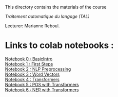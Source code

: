 
This directory contains the materials of the course

*Traitement automatique du langage (TAL)*

Lecturer: Marianne Reboul.

# Links to colab notebooks :
[Notebook 0 : BasicIntro](https://colab.research.google.com/drive/1qASAbm_lNwLNgl5rlU6ZiazZn4W-UksL?usp=sharing)
<br>[Notebook 1 : First Steps](https://colab.research.google.com/drive/1l6FrC5oXpha66KglFXfNh2EwXGs62aRa?usp=sharing)
<br>[Notebook 2 : NLP Preprocessing](https://colab.research.google.com/drive/15bauUGnffDtzrkyAlXwkCGPRLxJPbKIa?usp=sharing)
<br>[Notebook 3 : Word Vectors](https://colab.research.google.com/drive/1vljtCs-HW_OmYW78KhMu7aexDX8nrnAu?usp=sharing)
<br>[Notebook 4 : Transformers](https://colab.research.google.com/drive/16J5BXKegKjMDe48MD4uJBg9U_7PEkcuV?usp=sharing)
<br>[Notebook 5 : POS with Transformers](https://colab.research.google.com/drive/1-7_gMG_oQmD8wvU0FGNDk_UDcO3dAh7X?usp=sharing)
<br>[Notebook 6 : NER with Transformers](https://colab.research.google.com/drive/1CrfHg4Cr3Le16-75gCR6zfvMvGPwj64a?usp=sharing)

